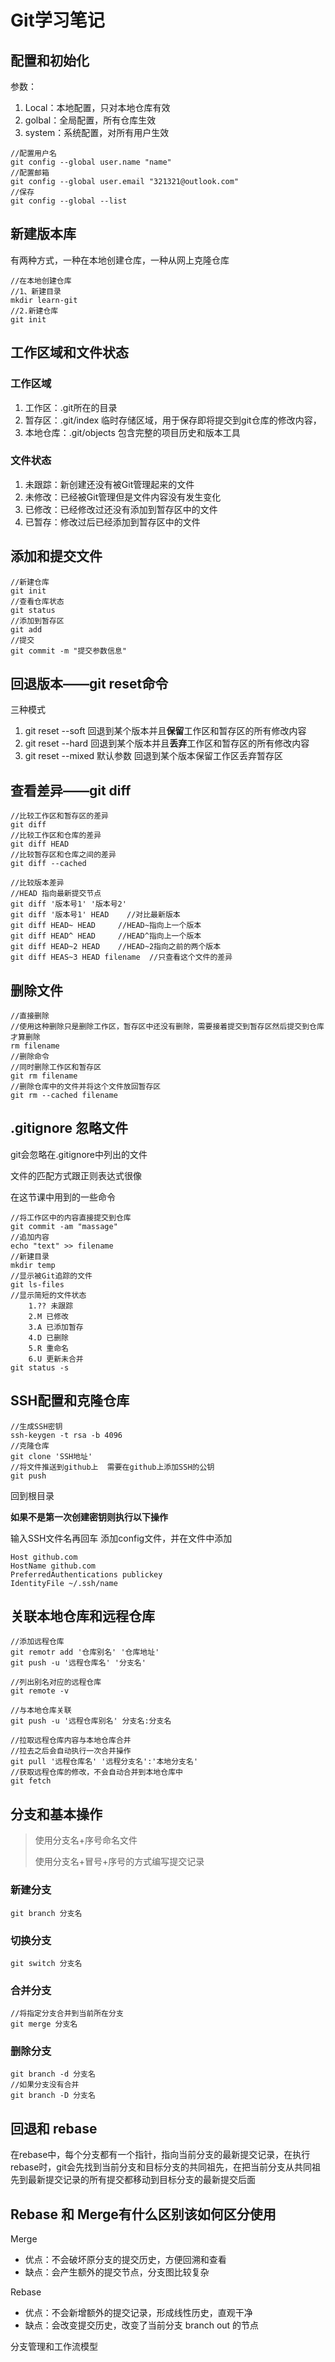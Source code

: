 # Git学习笔记

## 配置和初始化

参数：

1. Local：本地配置，只对本地仓库有效
2. golbal：全局配置，所有仓库生效
3. system：系统配置，对所有用户生效

~~~git
//配置用户名
git config --global user.name "name"
//配置邮箱
git config --global user.email "321321@outlook.com"
//保存
git config --global --list
~~~

## 新建版本库

有两种方式，一种在本地创建仓库，一种从网上克隆仓库

~~~git
//在本地创建仓库
//1、新建目录
mkdir learn-git
//2.新建仓库
git init
~~~

## 工作区域和文件状态

### 工作区域

1. 工作区：.git所在的目录
2. 暂存区：.git/index 临时存储区域，用于保存即将提交到git仓库的修改内容，
3. 本地仓库：.git/objects 包含完整的项目历史和版本工具

### 文件状态

1. 未跟踪：新创建还没有被Git管理起来的文件
2. 未修改：已经被Git管理但是文件内容没有发生变化
3. 已修改：已经修改过还没有添加到暂存区中的文件
4. 已暂存：修改过后已经添加到暂存区中的文件

## 添加和提交文件

~~~Git
//新建仓库
git init
//查看仓库状态
git status
//添加到暂存区
git add
//提交
git commit -m "提交参数信息"
~~~

## 回退版本——git reset命令

三种模式

1. git reset --soft 回退到某个版本并且**保留**工作区和暂存区的所有修改内容
2. git reset --hard 回退到某个版本并且**丢弃**工作区和暂存区的所有修改内容
3. git reset --mixed 默认参数 回退到某个版本保留工作区丢弃暂存区

## 查看差异——git diff

~~~Git
//比较工作区和暂存区的差异
git diff
//比较工作区和仓库的差异
git diff HEAD
//比较暂存区和仓库之间的差异
git diff --cached

//比较版本差异
//HEAD 指向最新提交节点
git diff '版本号1' '版本号2'
git diff '版本号1' HEAD	//对比最新版本
git diff HEAD~ HEAD		//HEAD~指向上一个版本
git diff HEAD^ HEAD		//HEAD^指向上一个版本
git diff HEAD~2 HEAD	//HEAD~2指向之前的两个版本
git diff HEAS~3 HEAD filename  //只查看这个文件的差异
~~~

## 删除文件

~~~Git
//直接删除
//使用这种删除只是删除工作区，暂存区中还没有删除，需要接着提交到暂存区然后提交到仓库才算删除
rm filename
//删除命令
//同时删除工作区和暂存区
git rm filename
//删除仓库中的文件并将这个文件放回暂存区
git rm --cached filename

~~~

## .gitignore 忽略文件

git会忽略在.gitignore中列出的文件

文件的匹配方式跟正则表达式很像

在这节课中用到的一些命令

~~~Git
//将工作区中的内容直接提交到仓库
git commit -am "massage"
//追加内容
echo "text" >> filename
//新建目录
mkdir temp
//显示被Git追踪的文件
git ls-files
//显示简短的文件状态
	1.?? 未跟踪
	2.M 已修改
	3.A 已添加暂存
	4.D 已删除
	5.R 重命名
	6.U 更新未合并
git status -s
~~~

## SSH配置和克隆仓库

~~~Git
//生成SSH密钥
ssh-keygen -t rsa -b 4096
//克隆仓库
git clone 'SSH地址'
//将文件推送到github上  需要在github上添加SSH的公钥
git push
~~~

回到根目录

**如果不是第一次创建密钥则执行以下操作**

输入SSH文件名再回车
添加config文件，并在文件中添加

~~~Git
Host github.com
HostName github.com
PreferredAuthentications publickey
IdentityFile ~/.ssh/name
~~~

## 关联本地仓库和远程仓库

~~~Git
//添加远程仓库
git remotr add '仓库别名' '仓库地址'
git push -u '远程仓库名' '分支名'

//列出别名对应的远程仓库
git remote -v

//与本地仓库关联
git push -u '远程仓库别名' 分支名:分支名

//拉取远程仓库内容与本地仓库合并
//拉去之后会自动执行一次合并操作
git pull '远程仓库名' '远程分支名':'本地分支名'
//获取远程仓库的修改，不会自动合并到本地仓库中
git fetch
~~~

## 分支和基本操作

> 使用分支名+序号命名文件
>
> 使用分支名+冒号+序号的方式编写提交记录

### 新建分支

~~~Git
git branch 分支名
~~~

### 切换分支

~~~Git
git switch 分支名
~~~

### 合并分支

~~~Git
//将指定分支合并到当前所在分支
git merge 分支名
~~~

### 删除分支

~~~Git
git branch -d 分支名
//如果分支没有合并
git branch -D 分支名
~~~

## 回退和 rebase

在rebase中，每个分支都有一个指针，指向当前分支的最新提交记录，在执行rebase时，git会先找到当前分支和目标分支的共同祖先，在把当前分支从共同祖先到最新提交记录的所有提交都移动到目标分支的最新提交后面

## Rebase 和 Merge有什么区别该如何区分使用

Merge

- 优点：不会破坏原分支的提交历史，方便回溯和查看
- 缺点：会产生额外的提交节点，分支图比较复杂

Rebase

- 优点：不会新增额外的提交记录，形成线性历史，直观干净
- 缺点：会改变提交历史，改变了当前分支 branch out 的节点

分支管理和工作流模型
